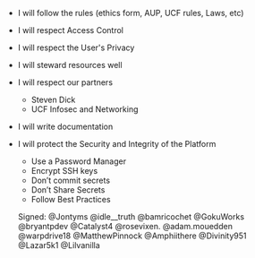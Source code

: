 - I will follow the rules (ethics form, AUP, UCF rules, Laws, etc)
- I will respect Access Control 
- I will respect the User's Privacy 
- I will steward resources well
- I will respect our partners
   - Steven Dick
   - UCF Infosec and Networking
- I will write documentation  
- I will protect the Security and Integrity of the Platform
   - Use a Password Manager
   - Encrypt SSH keys 
   - Don’t commit secrets
   - Don’t Share Secrets 
   - Follow Best Practices

   Signed: 
   @Jontyms
   @idle__truth
   @bamricochet
   @GokuWorks
   @bryantpdev
   @Catalyst4
   @rosevixen.
   @adam.mouedden
   @warpdrive18
   @MatthewPinnock
   @Amphiithere
   @Divinity951
   @Lazar5k1
   @Lilvanilla
